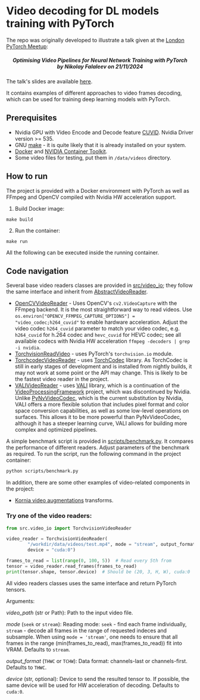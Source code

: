 # Video decoding for DL models training with PyTorch

The repo was originally developed to illustrate a talk given at the [London PyTorch Meetup](https://www.meetup.com/London-PyTorch-Meetup/):
<h5 align="center">
  Optimising Video Pipelines for Neural Network Training with PyTorch<br>
      by <i>Nikolay Falaleev</i>  on 21/11/2024
</h5>

The talk's slides are available [here](https://docs.google.com/presentation/d/1Qw9Cy0Pjikf5IBdZIGVqK968cKepKN2GuZD6hA1At8s/edit?usp=sharing).

It contains examples of different approaches to video frames decoding, which can be used
for training deep learning models with PyTorch.

## Prerequisites

* Nvidia GPU with Video Encode and Decode feature [CUVID](https://developer.nvidia.com/video-encode-and-decode-gpu-support-matrix-new). Nvidia Driver version >= 535.
* GNU [make](https://www.gnu.org/software/make/) - it is quite likely that it is already installed on your system.
* [Docker](https://docs.docker.com/engine/install/) and [NVIDIA Container Toolkit](https://docs.nvidia.com/datacenter/cloud-native/container-toolkit/latest/install-guide.html).
* Some video files for testing, put them in `/data/videos` directory.

## How to run

The project is provided with a Docker environment with PyTorch as well as FFmpeg and OpenCV compiled with Nvidia HW acceleration support.

1. Build Docker image:

```
make build
```

2. Run the container:
```
make run
```

All the following can be executed inside the running container.

## Code navigation

Several base video readers classes are provided in [src/video_io](src/video_io); they follow the same interface and inherit from [AbstractVideoReader](src/video_io/abstract_reader.py).

* [OpenCVVideoReader](src/video_io/opencv_reader.py) - Uses OpenCV's `cv2.VideoCapture` with the FFmpeg backend. It is the most straightforward way to read videos. Use `os.environ["OPENCV_FFMPEG_CAPTURE_OPTIONS"] = "video_codec;h264_cuvid"` to enable hardware acceleration. Adjust the video codec `h264_cuvid` parameter to match your video codec, e.g. `h264_cuvid` for h.264 codec and `hevc_cuvid` for HEVC codec; see all available codecs with Nvidia HW acceleration `ffmpeg -decoders | grep -i nvidia`.
* [TorchvisionReadVideo](src/video_io/torchvision_reader.py) - uses PyTorch's `torchvision.io` module.
* [TorchcodecVideoReader](src/video_io/torchcodec_reader.py) - uses [TorchCodec](https://github.com/pytorch/torchcodec) library. As TorchCodec is still in early stages of development and is installed from nightly builds, it may not work at some point or the API may change. This is likely to be the fastest video reader in the project.
* [VALIVideoReader](src/video_io/vali_reader.py) - uses [VALI](https://github.com/RomanArzumanyan/VALI) library, which is a continuation of the [VideoProcessingFramework](https://github.com/NVIDIA/VideoProcessingFramework) project, which was discontinued by Nvidia. Unlike [PyNvVideoCodec](https://pypi.org/project/PyNvVideoCodec/), which is the current substitution by Nvidia, VALI offers a more flexible solution that includes pixel format and color space conversion capabilities, as well as some low-level operations on surfaces. This allows it to be more powerful than PyNvVideoCodec, although it has a steeper learning curve, VALI allows for building more complex and optimized pipelines.

A simple benchmark script is provided in [scripts/benchmark.py](scripts/benchmark.py). It compares the performance of different readers. Adjust parameters of the benchmark as required. To run the script, run the following command in the project container:

```bash
python scripts/benchmark.py
```


In addition, there are some other examples of video-related components in the project:
* [Kornia video augmentations](src/transforms.py) transforms.


### Try one of the video readers:

```python
from src.video_io import TorchvisionVideoReader

video_reader = TorchvisionVideoReader(
        "/workdir/data/videos/test.mp4", mode = "stream", output_format = "TCHW",
        device = "cuda:0")

frames_to_read = list(range(0, 100, 5))  # Read every 5th from
tensor = video_reader.read_frames(frames_to_read)
print(tensor.shape, tensor.device)  # Should be (20, 3, H, W), cuda:0
```

All video readers classes uses the same interface and return PyTorch tensors.

Arguments:

_video_path_ (str or Path): Path to the input video file.

_mode_ (`seek` or `stream`): Reading mode: `seek` -
find each frame individually, `stream` - decode all frames in
the range of requested indeces and subsample. When using `mode = 'stream'`,
one needs to ensure that all frames in the range
(min(frames_to_read), max(frames_to_read)) fit into VRAM.
Defaults to `stream`.

_output_format_ (`THWC` or `TCHW`): Data format:
channels-last or channels-first. Defaults to `THWC`.

_device_ (str, optional): Device to send the resulted tensor to. If possible,
the same device will be used for HW acceleration of decoding. Defaults to `cuda:0`.
